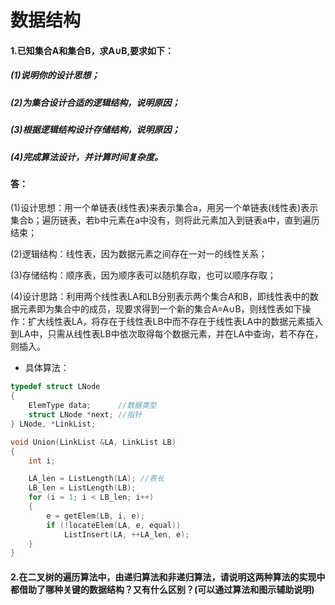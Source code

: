# 数据结构
#### 1.已知集合A和集合B，求A∪B,要求如下：  
##### (1)说明你的设计思想；  

##### (2)为集合设计合适的逻辑结构，说明原因；  

##### (3)根据逻辑结构设计存储结构，说明原因；  

##### (4)完成算法设计，并计算时间复杂度。  

#### 答：  
(1)设计思想：用一个单链表(线性表)来表示集合a，用另一个单链表(线性表)表示集合b；遍历链表，若b中元素在a中没有，则将此元素加入到链表a中，直到遍历结束；  

(2)逻辑结构：线性表，因为数据元素之间存在一对一的线性关系；  

(3)存储结构：顺序表，因为顺序表可以随机存取，也可以顺序存取；  

(4)设计思路：利用两个线性表LA和LB分别表示两个集合A和B，即线性表中的数据元素即为集合中的成员，现要求得到一个新的集合A=A∪B，则线性表如下操作：扩大线性表LA，将存在于线性表LB中而不存在于线性表LA中的数据元素插入到LA中，只需从线性表LB中依次取得每个数据元素，并在LA中查询，若不存在，则插入。  

- 具体算法：
```C
typedef struct LNode
{
    ElemType data;      //数据类型
    struct LNode *next; //指针
} LNode, *LinkList;

void Union(LinkList &LA, LinkList LB)
{
    int i;

    LA_len = ListLength(LA); //表长
    LB_len = ListLength(LB);
    for (i = 1; i < LB_len; i++)
    {
        e = getElem(LB, i, e);
        if (!locateElem(LA, e, equal))
            ListInsert(LA, ++LA_len, e);
    }
}
```
#### 2.在二叉树的遍历算法中，由递归算法和非递归算法，请说明这两种算法的实现中都借助了哪种关键的数据结构？又有什么区别？(可以通过算法和图示辅助说明)

